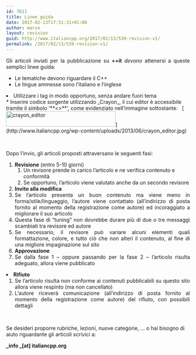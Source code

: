 ```yaml
---
id: 7611
title: Linee guida
date: 2017-02-13T17:51:31+01:00
author: marco
layout: revision
guid: http://www.italiancpp.org/2017/02/13/539-revision-v1/
permalink: /2017/02/13/539-revision-v1/
---
```

<p style="text-align: justify;">
  Gli articoli inviati per la pubblicazione su <strong>++it</strong> <i>devono </i>attenersi a queste semplici linee guida:
</p>

  * Le tematiche devono riguardare il C++<span style="color: #ffffff;"><br /> </span>
  * <span style="line-height: 12px;">Le lingue ammesse sono l&#8217;italiano e l&#8217;inglese<span style="color: #ffffff;"><br /> </span></span>
<li style="text-align: justify;">
  <span style="line-height: 12px;">Utilizzare i tag in modo opportuno, senza andare fuori tema<span style="color: #ffffff;"><br /> </span></span>
</li>
  * Inserire codice sorgente utilizzando _Crayon_, il cui editor è accessibile tramite il simbolo &#8216;**<>**&#8216;, come evidenziato nell&#8217;immagine sottostante:  
    <span style="color: #ffffff;"> </span>  
    [<img loading="lazy" class="alignnone size-medium wp-image-540" src="http://www.italiancpp.org/wp-content/uploads/2013/06/crayon_editor-300x42.jpg" alt="crayon_editor" width="300" height="42" srcset="http://192.168.64.2/wordpress/wp-content/uploads/2013/06/crayon_editor-300x42.jpg 300w, http://192.168.64.2/wordpress/wp-content/uploads/2013/06/crayon_editor.jpg 506w" sizes="(max-width: 300px) 100vw, 300px" />](http://www.italiancpp.org/wp-content/uploads/2013/06/crayon_editor.jpg)

<span style="color: #ffffff;"> </span>

Dopo l&#8217;invio, gli articoli proposti attraversano le seguenti fasi:

  1. <span style="line-height: 12px;"><strong>Revisione</strong> (entro 5-10 giorni)</span> 
      1. Un revisore prende in carico l&#8217;articolo e ne verifica contenuto e conformità
      2. Se opportuno, l&#8217;articolo viene valutato anche da un secondo revisore
  2. **Invito alla modifica** 
    <li style="text-align: justify;">
      Se l&#8217;articolo presenta un buon contenuto ma viene meno in forma/stile/linguaggio, l&#8217;autore viene contattato (all&#8217;indirizzo di posta fornito al momento della registrazione come autore) ed incoraggiato a migliorare il suo articolo
    </li>
    <li style="text-align: justify;">
      Questa fase di &#8220;tuning&#8221; non dovrebbe durare più di due o tre messaggi scambiati tra revisore ed autore
    </li>
    <li style="text-align: justify;">
      Se necessario, il revisore può variare alcuni elementi quali formattazione, colore, e tutto ciò che non alteri il contenuto, al fine di una migliore impaginazione sul sito
    </li>
  3. **Approvazione** 
    <li style="text-align: justify;">
      Se dalla fase 1 &#8211; oppure passando per la fase 2 &#8211; l&#8217;articolo risulta adeguato, allora viene pubblicato
    </li>
<li style="text-align: justify;">
  <strong>Rifiuto</strong> <ol>
    <li style="text-align: justify;">
      Se l&#8217;articolo risulta non conforme ai contenuti pubblicabili su questo sito allora viene respinto (ma non cancellato)
    </li>
    <li style="text-align: justify;">
      L&#8217;autore riceverà comunicazione (all&#8217;indirizzo di posta fornito al momento della registrazione come autore) del rifiuto, con possibili dettagli
    </li>
  </ol>
</li>

<span style="color: #ffffff;"> </span>

Se desideri proporre rubriche, lezioni, nuove categorie, &#8230; o hai bisogno di aiuto riguardante gli articoli scrivici a:

**_info _[at] italiancpp.org**
